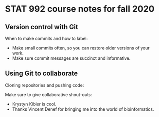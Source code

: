 # STAT 992 course notes for fall 2020

## Version control with Git

When to make commits and how to label:
- Make small commits often, so you can restore older versions of your work. 
- Make sure commit messages are succinct and informative. 

## Using Git to collaborate

Cloning repositories and pushing code:

Make sure to give collaborative shout-outs:
- Krystyn Kibler is cool. 
- Thanks Vincent Denef for bringing me into the world of bioinformatics. 

